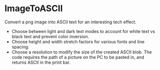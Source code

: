 # ImageToASCII
Convert a png image into ASCII text for an interesting tech effect. 
- Choose between light and dark text modes to account for white text vs black text and prevent color inversion.
- Choose height and width stretch factors for various fonts and line spacing.
- Choose a resolution to modify the size of the created ASCII blob.
The code requires the path of a picture on the PC to be pasted in, and returns ASCII in the print bar.
